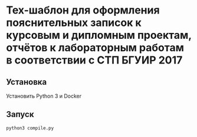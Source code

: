 # Tex-шаблон для оформления пояснительных записок к курсовым и дипломным проектам, отчётов к лабораторным работам в соответствии с СТП БГУИР 2017

## Установка

Установить Python 3 и Docker

## Запуск

```bash
python3 compile.py
```
